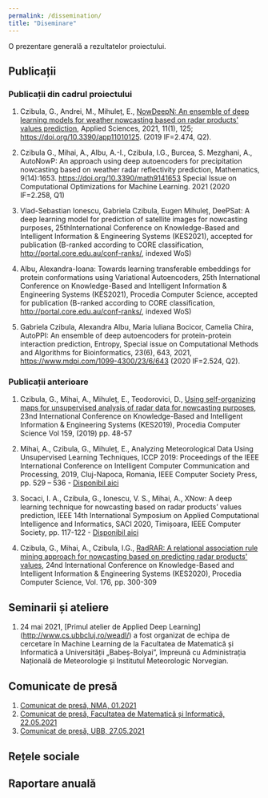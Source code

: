 ```yaml
---
permalink: /dissemination/
title: "Diseminare"
---
```


O prezentare generală a rezultatelor proiectului.

## Publicații

### Publicații din cadrul proiectului

1. Czibula, G., Andrei, M., Mihuleț, E., [NowDeepN: An ensemble of deep learning models for weather nowcasting based on radar products' values prediction](https://weamyl.met.no/assets/files/applsci-11-00125.pdf), Applied Sciences, 2021, 11(1), 125; https://doi.org/10.3390/app11010125. (2019 IF=2.474, Q2).

2. Czibula G., Mihai, A., Albu, A.-I., Czibula, I.G., Burcea, S. Mezghani, A., AutoNowP: An approach using deep autoencoders for precipitation nowcasting based on  weather radar reflectivity prediction, Mathematics, 9(14):1653. https://doi.org/10.3390/math9141653 Special Issue on Computational Optimizations for Machine Learning. 2021 (2020 IF=2.258, Q1)
3. Vlad-Sebastian Ionescu, Gabriela Czibula, Eugen Mihuleț, DeePSat: A deep learning model for prediction of satellite images for nowcasting purposes, 25thInternational Conference on Knowledge-Based and Intelligent Information & Engineering Systems (KES2021), accepted for publication (B-ranked according to CORE classification, http://portal.core.edu.au/conf-ranks/, indexed WoS)
4. Albu, Alexandra-Ioana: Towards learning transferable embeddings for protein conformations using Variational Autoencoders, 25th International Conference on Knowledge-Based and Intelligent Information & Engineering Systems (KES2021), Procedia Computer Science, accepted for publication (B-ranked according to CORE classification, http://portal.core.edu.au/conf-ranks/, indexed WoS)
5. Gabriela Czibula, Alexandra Albu, Maria Iuliana Bocicor, Camelia Chira, AutoPPI: An ensemble of deep autoencoders for protein-protein interaction prediction, Entropy, Special issue on Computational Methods and Algorithms for Bioinformatics, 23(6), 643, 2021, https://www.mdpi.com/1099-4300/23/6/643 (2020 IF=2.524, Q2).

### Publicații anterioare

1. Czibula, G., Mihai, A., Mihuleț, E., Teodorovici, D., [Using self-organizing maps for unsupervised analysis of radar data for nowcasting purposes](https://weamyl.met.no/assets/files/KES2019.pdf), 23nd International Conference on Knowledge-Based and Intelligent Information & Engineering Systems (KES2019), Procedia Computer Science  Vol 159, (2019)  pp. 48-57

2. Mihai, A., Czibula, G., Mihuleț, E., Analyzing Meteorological Data Using Unsupervised Learning Techniques, ICCP 2019: Proceedings of the IEEE International Conference on Intelligent Computer Communication and Processing, 2019, Cluj-Napoca, Romania, IEEE Computer Society Press, pp. 529 – 536 - [Disponibil aici](https://ieeexplore.ieee.org/document/8959777)

3. Socaci, I. A.,  Czibula, G., Ionescu, V. S., Mihai, A., XNow: A deep learning technique for nowcasting based on radar products’ values prediction, IEEE 14th International Symposium on Applied Computational Intelligence and Informatics, SACI 2020, Timișoara, IEEE Computer Society, pp. 117-122 - [Disponibil aici](https://ieeexplore.ieee.org/document/9118849)

4. Czibula, G., Mihai, A., Czibula, I.G., [RadRAR:  A relational association rule mining approach for nowcasting based on predicting radar products' values](https://weamyl.met.no/assets/files/KES2020.pdf), 24nd International Conference on Knowledge-Based and Intelligent Information & Engineering Systems (KES2020), Procedia Computer Science, Vol. 176, pp. 300-309

## Seminarii și ateliere
1. 24 mai 2021, [Primul atelier de Applied Deep Learning] (http://www.cs.ubbcluj.ro/weadl/) a fost organizat de echipa de cercetare în Machine Learning de la Facultatea de Matematică și Informatică a Universității „Babeș-Bolyai”, împreună cu Administrația Națională de Meteorologie și Institutul Meteorologic Norvegian.


##  Comunicate de presă 
1. [Comunicat de presă, NMA, 01.2021](https://www.meteoromania.ro/wp-content/uploads/comunicate/Proiect_WeaMyL.pdf)
2. [Comunicat de presă, Facultatea de Matematică și Informatică, 22.05.2021](http://www.cs.ubbcluj.ro/weadl-2021/)
3. [Comunicat de presă, UBB, 27.05.2021](https://news.ubbcluj.ro/ubb-organizeaza-online-prima-editie-a-workshopului-in-invatare-profunda-aplicata-weadl2021/)

## Rețele sociale
## Raportare anuală
